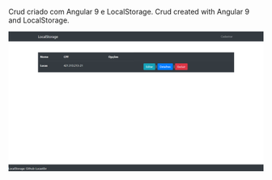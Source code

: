 Crud criado com Angular 9 e LocalStorage.
Crud created with Angular 9 and LocalStorage.


![Screenshot](screenshot.png)